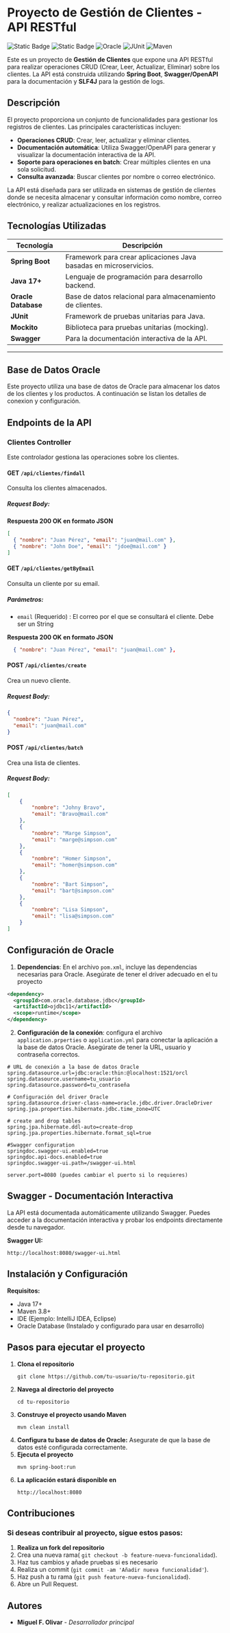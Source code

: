 # Proyecto de Gestión de Clientes - API RESTful

![Static Badge](https://img.shields.io/badge/Java-%2017%2B-green?style=flat&logo=CoffeeScript&label=Java)
![Static Badge](https://img.shields.io/badge/Spring-%203.0%2B-brightgreen?style=flat&logo=Spring%20Boot)
![Oracle](https://img.shields.io/badge/Oracle-%2012c%2B-red?style=flat)
![JUnit](https://img.shields.io/badge/JUnit-5-orange?style=flat&logo=JUnit5)
![Maven](https://img.shields.io/badge/Maven-%203.8%2B-blue?style=flat&logo=Apache%20Maven)

Este es un proyecto de **Gestión de Clientes** que expone una API RESTful para realizar operaciones CRUD (Crear, Leer, Actualizar, Eliminar) sobre los clientes. La API está construida utilizando **Spring Boot**, **Swagger/OpenAPI** para la documentación y **SLF4J** para la gestión de logs.

## Descripción
El proyecto proporciona un conjunto de funcionalidades para gestionar los registros de clientes. Las principales características incluyen:

- **Operaciones CRUD**: Crear, leer, actualizar y eliminar clientes.
- **Documentación automática**: Utiliza Swagger/OpenAPI para generar y visualizar la documentación interactiva de la API.
- **Soporte para operaciones en batch**: Crear múltiples clientes en una sola solicitud.
- **Consulta avanzada**: Buscar clientes por nombre o correo electrónico.

La API está diseñada para ser utilizada en sistemas de gestión de clientes donde se necesita almacenar y consultar información como nombre, correo electrónico, y realizar actualizaciones en los registros.



## Tecnologías Utilizadas

| Tecnología        | Descripción                                    |
|-------------------|------------------------------------------------|
| **Spring Boot**    | Framework para crear aplicaciones Java basadas en microservicios. |
| **Java 17+**       | Lenguaje de programación para desarrollo backend. |
| **Oracle Database**| Base de datos relacional para almacenamiento de clientes. |
| **JUnit**          | Framework de pruebas unitarias para Java. |
| **Mockito**        | Biblioteca para pruebas unitarias (mocking). |
| **Swagger**        | Para la documentación interactiva de la API. |

---

## Base de Datos Oracle

Este proyecto utiliza una base de datos de Oracle para almacenar los datos de los clientes y los productos.
A continuación se listan los detalles de conexion y configuración.


  ## Endpoints de la API

### **Clientes Controller**

Este controlador gestiona las operaciones sobre los clientes.


#### **GET** `/api/clientes/findall`

Consulta los clientes almacenados.

##### Request Body:

**Respuesta 200 OK en formato JSON**

```json
[
  { "nombre": "Juan Pérez", "email": "juan@mail.com" },
  { "nombre": "John Doe", "email": "jdoe@mail.com" }
]

```


#### **GET** `/api/clientes/getByEmail`

Consulta un cliente por su email.

##### Parámetros:
- `email` (Requerido) : El correo por el que se consultará el cliente. Debe ser un String
  
**Respuesta 200 OK en formato JSON**

```json
  { "nombre": "Juan Pérez", "email": "juan@mail.com" },
```

#### **POST** `/api/clientes/create`

Crea un nuevo cliente.

##### Request Body:

```json
{
  "nombre": "Juan Pérez",
  "email": "juan@mail.com"
}
```

#### **POST** `/api/clientes/batch`

Crea una lista de clientes.

##### Request Body:

```json
[
    {
        "nombre": "Johny Bravo",
        "email": "Bravo@mail.com"
    },
    {
        "nombre": "Marge Simpson",
        "email": "marge@simpson.com"
    },
    {
        "nombre": "Homer Simpson",
        "email": "homer@simpson.com"
    },
    {
        "nombre": "Bart Simpson",
        "email": "bart@simpson.com"
    },
    {
        "nombre": "Lisa Simpson",
        "email": "lisa@simpson.com"
    }
]

```

## Configuración de Oracle

1. **Dependencias**: En el archivo `pom.xml`, incluye las dependencias necesarias para Oracle. Asegúrate de tener el driver adecuado en el tu proyecto

```xml
<dependency>
  <groupId>com.oracle.database.jdbc</groupId>
  <artifactId>ojdbc11</artifactId>
  <scope>runtime</scope>
</dependency>
```
2. **Configuración de la conexión**: configura el archivo `application.prperties` o `application.yml` para conectar la aplicación a la base de datos Oracle.
Asegúrate de tener la URL, usuario y contraseña correctos.

```properties
# URL de conexión a la base de datos Oracle
spring.datasource.url=jdbc:oracle:thin:@localhost:1521/orcl
spring.datasource.username=tu_usuario
spring.datasource.password=tu_contraseña

# Configuración del driver Oracle
spring.datasource.driver-class-name=oracle.jdbc.driver.OracleDriver
spring.jpa.properties.hibernate.jdbc.time_zone=UTC

# create and drop tables
spring.jpa.hibernate.ddl-auto=create-drop
spring.jpa.properties.hibernate.format_sql=true

#Swagger configuration
springdoc.swagger-ui.enabled=true
springdoc.api-docs.enabled=true
springdoc.swagger-ui.path=/swagger-ui.html

server.port=8080 (puedes cambiar el puerto si lo requieres)

```

## Swagger - Documentación Interactiva

La API está documentada automáticamente utilizando Swagger. 
Puedes acceder a la documentación interactiva y probar los endpoints directamente desde tu navegador.

**Swagger UI:**
```
http://localhost:8080/swagger-ui.html
```

## Instalación y Configuración
**Requisitos:**

- Java 17+
- Maven 3.8+
- IDE (Ejemplo: IntelliJ IDEA, Eclipse)
- Oracle Database (Instalado y configurado para usar en desarrollo)

## Pasos para ejecutar el proyecto

1. **Clona el repositorio**
   ```
   git clone https://github.com/tu-usuario/tu-repositorio.git
   
   ```
2. **Navega al directorio del proyecto**
   ```
   cd tu-repositorio

   ```
3. **Construye el proyecto usando Maven**
   ```
   mvn clean install
   
   ```
4. **Configura tu base de datos de Oracle:** Asegurate de que la base de datos esté configurada correctamente.
5. **Ejecuta el proyecto**
   ```
   mvn spring-boot:run

   ```
6. **La aplicación estará disponible en**
   ```
   http://localhost:8080
   
   ```

## Contribuciones

### **Si deseas contribuir al proyecto, sigue estos pasos:**
1. **Realiza un fork del repositorio**
2. Crea una nueva rama( `git checkout -b feature-nueva-funcionalidad`).
3. Haz tus cambios y añade pruebas si es necesario
4. Realiza un commit (`git commit -am 'Añadir nueva funcionalidad'`).
5. Haz push a tu rama (`git push feature-nueva-funcionalidad`).
6. Abre un Pull Request.


## Autores
- **Miguel F. Olivar** - *Desarrollador principal*
